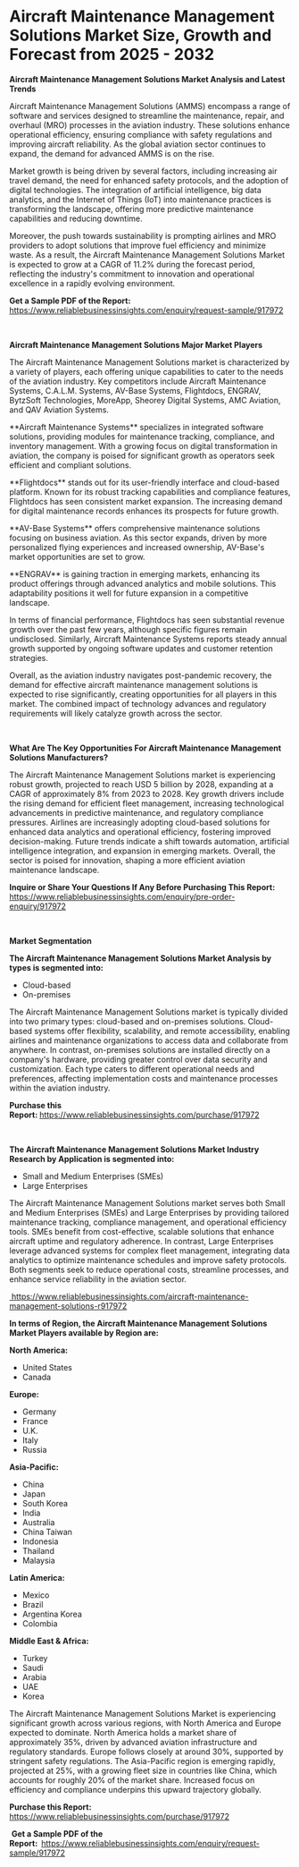<p><h1>Aircraft Maintenance Management Solutions Market Size, Growth and Forecast from 2025 - 2032</h1></p><p><strong>Aircraft Maintenance Management Solutions Market Analysis and Latest Trends</strong></p>
<p><p>Aircraft Maintenance Management Solutions (AMMS) encompass a range of software and services designed to streamline the maintenance, repair, and overhaul (MRO) processes in the aviation industry. These solutions enhance operational efficiency, ensuring compliance with safety regulations and improving aircraft reliability. As the global aviation sector continues to expand, the demand for advanced AMMS is on the rise.</p><p>Market growth is being driven by several factors, including increasing air travel demand, the need for enhanced safety protocols, and the adoption of digital technologies. The integration of artificial intelligence, big data analytics, and the Internet of Things (IoT) into maintenance practices is transforming the landscape, offering more predictive maintenance capabilities and reducing downtime.</p><p>Moreover, the push towards sustainability is prompting airlines and MRO providers to adopt solutions that improve fuel efficiency and minimize waste. As a result, the Aircraft Maintenance Management Solutions Market is expected to grow at a CAGR of 11.2% during the forecast period, reflecting the industry's commitment to innovation and operational excellence in a rapidly evolving environment.</p></p>
<p><strong>Get a Sample PDF of the Report:&nbsp;</strong> <a href="https://www.reliablebusinessinsights.com/enquiry/request-sample/917972?utm_campaign=3120&utm_medium=2&utm_source=Github&utm_content=ia&utm_term=18042025&utm_id=aircraft-maintenance-management-solutions">https://www.reliablebusinessinsights.com/enquiry/request-sample/917972</a></p>
<p>&nbsp;</p>
<p><strong>Aircraft Maintenance Management Solutions Major Market Players</strong></p>
<p><p>The Aircraft Maintenance Management Solutions market is characterized by a variety of players, each offering unique capabilities to cater to the needs of the aviation industry. Key competitors include Aircraft Maintenance Systems, C.A.L.M. Systems, AV-Base Systems, Flightdocs, ENGRAV, BytzSoft Technologies, MoreApp, Sheorey Digital Systems, AMC Aviation, and QAV Aviation Systems.</p><p>**Aircraft Maintenance Systems** specializes in integrated software solutions, providing modules for maintenance tracking, compliance, and inventory management. With a growing focus on digital transformation in aviation, the company is poised for significant growth as operators seek efficient and compliant solutions.</p><p>**Flightdocs** stands out for its user-friendly interface and cloud-based platform. Known for its robust tracking capabilities and compliance features, Flightdocs has seen consistent market expansion. The increasing demand for digital maintenance records enhances its prospects for future growth.</p><p>**AV-Base Systems** offers comprehensive maintenance solutions focusing on business aviation. As this sector expands, driven by more personalized flying experiences and increased ownership, AV-Base's market opportunities are set to grow.</p><p>**ENGRAV** is gaining traction in emerging markets, enhancing its product offerings through advanced analytics and mobile solutions. This adaptability positions it well for future expansion in a competitive landscape.</p><p>In terms of financial performance, Flightdocs has seen substantial revenue growth over the past few years, although specific figures remain undisclosed. Similarly, Aircraft Maintenance Systems reports steady annual growth supported by ongoing software updates and customer retention strategies.</p><p>Overall, as the aviation industry navigates post-pandemic recovery, the demand for effective aircraft maintenance management solutions is expected to rise significantly, creating opportunities for all players in this market. The combined impact of technology advances and regulatory requirements will likely catalyze growth across the sector.</p></p>
<p>&nbsp;</p>
<p><strong>What Are The Key Opportunities For Aircraft Maintenance Management Solutions Manufacturers?</strong></p>
<p><p>The Aircraft Maintenance Management Solutions market is experiencing robust growth, projected to reach USD 5 billion by 2028, expanding at a CAGR of approximately 8% from 2023 to 2028. Key growth drivers include the rising demand for efficient fleet management, increasing technological advancements in predictive maintenance, and regulatory compliance pressures. Airlines are increasingly adopting cloud-based solutions for enhanced data analytics and operational efficiency, fostering improved decision-making. Future trends indicate a shift towards automation, artificial intelligence integration, and expansion in emerging markets. Overall, the sector is poised for innovation, shaping a more efficient aviation maintenance landscape.</p></p>
<p><strong>Inquire or Share Your Questions If Any Before Purchasing This Report:</strong> <a href="https://www.reliablebusinessinsights.com/enquiry/pre-order-enquiry/917972?utm_campaign=3120&utm_medium=2&utm_source=Github&utm_content=ia&utm_term=18042025&utm_id=aircraft-maintenance-management-solutions">https://www.reliablebusinessinsights.com/enquiry/pre-order-enquiry/917972</a></p>
<p>&nbsp;</p>
<p><strong>Market Segmentation</strong></p>
<p><strong>The Aircraft Maintenance Management Solutions Market Analysis by types is segmented into:</strong></p>
<p><ul><li>Cloud-based</li><li>On-premises</li></ul></p>
<p><p>The Aircraft Maintenance Management Solutions market is typically divided into two primary types: cloud-based and on-premises solutions. Cloud-based systems offer flexibility, scalability, and remote accessibility, enabling airlines and maintenance organizations to access data and collaborate from anywhere. In contrast, on-premises solutions are installed directly on a company's hardware, providing greater control over data security and customization. Each type caters to different operational needs and preferences, affecting implementation costs and maintenance processes within the aviation industry.</p></p>
<p><strong>Purchase this Report:&nbsp;</strong><a href="https://www.reliablebusinessinsights.com/purchase/917972?utm_campaign=3120&utm_medium=2&utm_source=Github&utm_content=ia&utm_term=18042025&utm_id=aircraft-maintenance-management-solutions">https://www.reliablebusinessinsights.com/purchase/917972</a></p>
<p>&nbsp;</p>
<p><strong>The Aircraft Maintenance Management Solutions Market Industry Research by Application is segmented into:</strong></p>
<p><ul><li>Small and Medium Enterprises (SMEs)</li><li>Large Enterprises</li></ul></p>
<p><p>The Aircraft Maintenance Management Solutions market serves both Small and Medium Enterprises (SMEs) and Large Enterprises by providing tailored maintenance tracking, compliance management, and operational efficiency tools. SMEs benefit from cost-effective, scalable solutions that enhance aircraft uptime and regulatory adherence. In contrast, Large Enterprises leverage advanced systems for complex fleet management, integrating data analytics to optimize maintenance schedules and improve safety protocols. Both segments seek to reduce operational costs, streamline processes, and enhance service reliability in the aviation sector.</p></p>
<p><a href="https://www.reliablebusinessinsights.com/aircraft-maintenance-management-solutions-r917972?utm_campaign=3120&utm_medium=2&utm_source=Github&utm_content=ia&utm_term=18042025&utm_id=aircraft-maintenance-management-solutions">&nbsp;https://www.reliablebusinessinsights.com/aircraft-maintenance-management-solutions-r917972</a></p>
<p><strong>In terms of Region, the Aircraft Maintenance Management Solutions Market Players available by Region are:</strong></p>
<p>
    <p> <strong> North America: </strong>
        <ul>
            <li>United States</li>
            <li>Canada</li>
        </ul>
        </p> 
    <p> <strong> Europe: </strong>
        <ul>
            <li>Germany</li>
            <li>France</li>
            <li>U.K.</li>
            <li>Italy</li>
            <li>Russia</li>
        </ul>
        </p> 
    <p> <strong> Asia-Pacific: </strong>
        <ul>
            <li>China</li>
            <li>Japan</li>
            <li>South Korea</li>
            <li>India</li>
            <li>Australia</li>
            <li>China Taiwan</li>
            <li>Indonesia</li>
            <li>Thailand</li>
            <li>Malaysia</li>
        </ul>
        </p> 
    <p> <strong> Latin America: </strong>
        <ul>
            <li>Mexico</li>
            <li>Brazil</li>
            <li>Argentina Korea</li>
            <li>Colombia</li>
        </ul>
        </p> 
    <p> <strong> Middle East & Africa: </strong>
        <ul>
            <li>Turkey</li>
            <li>Saudi</li>
            <li>Arabia</li>
            <li>UAE</li>
            <li>Korea</li>
        </ul>
    </p>
    </p>
<p><p>The Aircraft Maintenance Management Solutions Market is experiencing significant growth across various regions, with North America and Europe expected to dominate. North America holds a market share of approximately 35%, driven by advanced aviation infrastructure and regulatory standards. Europe follows closely at around 30%, supported by stringent safety regulations. The Asia-Pacific region is emerging rapidly, projected at 25%, with a growing fleet size in countries like China, which accounts for roughly 20% of the market share. Increased focus on efficiency and compliance underpins this upward trajectory globally.</p></p>
<p><strong>Purchase this Report: </strong><a href="https://www.reliablebusinessinsights.com/purchase/917972?utm_campaign=3120&utm_medium=2&utm_source=Github&utm_content=ia&utm_term=18042025&utm_id=aircraft-maintenance-management-solutions">https://www.reliablebusinessinsights.com/purchase/917972</a></p>
<p>&nbsp;<strong>Get a Sample PDF of the Report:&nbsp;&nbsp;</strong><a href="https://www.reliablebusinessinsights.com/enquiry/request-sample/917972?utm_campaign=3120&utm_medium=2&utm_source=Github&utm_content=ia&utm_term=18042025&utm_id=aircraft-maintenance-management-solutions">https://www.reliablebusinessinsights.com/enquiry/request-sample/917972</a></p>
<p><strong></strong></p>
<p><p></p><p></p><p></p></p>